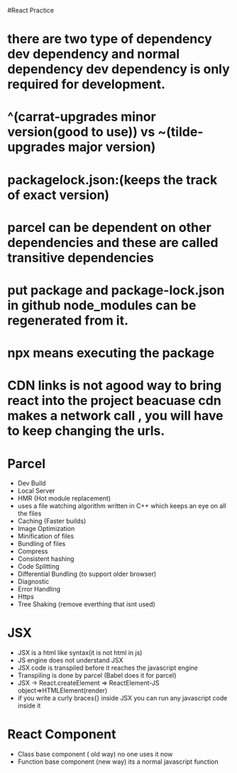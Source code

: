 #React Practice

# there are two type of dependency dev dependency and normal dependency dev dependency is only required for development.

# ^(carrat-upgrades minor version(good to use)) vs ~(tilde-upgrades major version)

# packagelock.json:(keeps the track of exact version) 

# parcel can be dependent on other      dependencies and these are called transitive dependencies

# put package and package-lock.json in github node_modules can be regenerated from it. 

# npx means executing the package

# CDN links is not agood way to bring react into the project beacuase cdn makes a network call , you will have to keep changing the urls.

# Parcel
- Dev Build
- Local Server
- HMR (Hot module replacement)
- uses a file watching algorithm written in C++ which keeps an eye on all the files
- Caching (Faster builds)
- Image Optimization
- Minification of files
- Bundling of files
- Compress
- Consistent hashing
- Code Splitting
- Differential Bundling (to support older browser)
- Diagnostic
- Error Handling
- Https
- Tree Shaking (remove everthing that isnt used)

# JSX
- JSX is a html like syntax(it is not html in js)
- JS engine does not understand JSX
- JSX code is transpiled before it reaches the javascript engine
- Transpiling is done by parcel (Babel does it for parcel)
- JSX -> React.createElement => ReactElement-JS object=>HTMLElement(render)
- if you write a curly braces{} inside JSX you can run any javascript code inside it

# React Component
- Class base component ( old way) no one uses it now
- Function base component (new way) its a normal javascript function
 